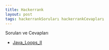 ```yaml
---
title: Hackerrank
layout: post
tags: hackerrankSoruları hackerrankCevapları
---
```


Soruları ve Cevapları

- [Java_Loops_II](https://github.com/tkeskin/Hackerrank/tree/master/Java_Loops_II)